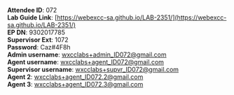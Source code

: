 
**Attendee ID**: 072  
**Lab Guide Link**: [https://webexcc-sa.github.io/LAB-2351/](https://webexcc-sa.github.io/LAB-2351/)  
**EP DN**: 9302017785  
**Supervisor Ext**: 1072  
**Password**: Caz#4F8h  
**Admin username**: wxcclabs+admin_ID072@gmail.com  
**Agent username**: wxcclabs+agent_ID072@gmail.com  
**Supervisor username**: wxcclabs+supvr_ID072@gmail.com  
**Agent 2**: wxcclabs+agent_ID072.2@gmail.com  
**Agent 3**: wxcclabs+agent_ID072.3@gmail.com  
